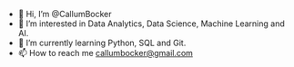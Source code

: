 - 👋 Hi, I’m @CallumBocker
- 👀 I’m interested in Data Analytics, Data Science, Machine Learning and AI.
- 🌱 I’m currently learning Python, SQL and Git.
- 📫 How to reach me callumbocker@gmail.com

<!---
CallumBocker/CallumBocker is a ✨ special ✨ repository because its `README.md` (this file) appears on your GitHub profile.
You can click the Preview link to take a look at your changes.
--->
